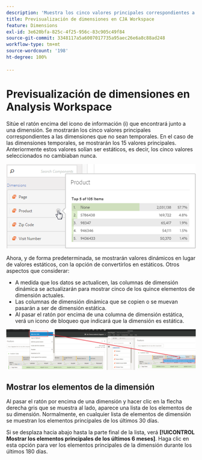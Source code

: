 ```yaml
---
description: 'Muestra los cinco valores principales correspondientes a las dimensiones que no sean temporales (y 15 valores para las temporales). '
title: Previsualización de dimensiones en CJA Workspace
feature: Dimensions
exl-id: 3e620bfa-825c-4f25-956c-83c905c49f84
source-git-commit: 3348117a5a6007017735a95aec26e6a8c88ad248
workflow-type: tm+mt
source-wordcount: '198'
ht-degree: 100%

---
```


# Previsualización de dimensiones en Analysis Workspace

Sitúe el ratón encima del icono de información (i) que encontrará junto a una dimensión. Se mostrarán los cinco valores principales correspondientes a las dimensiones que no sean temporales. En el caso de las dimensiones temporales, se mostrarán los 15 valores principales. Anteriormente estos valores solían ser estáticos, es decir, los cinco valores seleccionados no cambiaban nunca.

![](assets/dimension-preview.png)

Ahora, y de forma predeterminada, se mostrarán valores dinámicos en lugar de valores estáticos, con la opción de convertirlos en estáticos. Otros aspectos que considerar:

* A medida que los datos se actualicen, las columnas de dimensión dinámica se actualizarán para mostrar cinco de los quince elementos de dimensión actuales.
* Las columnas de dimensión dinámica que se copien o se muevan pasarán a ser de dimensión estática.
* Al pasar el ratón por encima de una columna de dimensión estática, verá un icono de bloqueo que indicará que la dimensión es estática.

![](assets/dimension_static.png)

## Mostrar los elementos de la dimensión

Al pasar el ratón por encima de una dimensión y hacer clic en la flecha derecha gris que se muestra al lado, aparece una lista de los elementos de su dimensión. Normalmente, en cualquier lista de elementos de dimensión se muestran los elementos principales de los últimos 30 días.

Si se desplaza hacia abajo hasta la parte final de la lista, verá **[!UICONTROL Mostrar los elementos principales de los últimos 6 meses]**. Haga clic en esta opción para ver los elementos principales de la dimensión durante los últimos 180 días.
